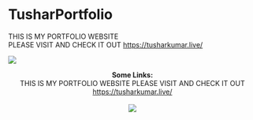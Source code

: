 # TusharPortfolio
<p align="center">

THIS IS MY PORTFOLIO WEBSITE<br>
PLEASE VISIT AND CHECK IT OUT
https://tusharkumar.live/

<img src="https://tusharkumar.live/coverpic.png">
</p>
<p align="center">
  <b>Some Links:</b><br>
  <a>THIS IS MY PORTFOLIO WEBSITE</a> 
  <a> PLEASE VISIT AND CHECK IT OUT</a> 
  <a href="#">https://tusharkumar.live/</a>
  <br><br>
  <img src="https://tusharkumar.live/coverpic.png">
</p>
